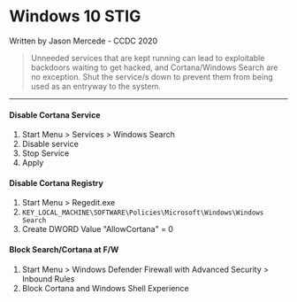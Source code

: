 # Windows 10 STIG
Written by Jason Mercede - CCDC 2020


> Unneeded services that are kept running can lead to exploitable backdoors waiting to get hacked, and Cortana/Windows Search are no exception.  Shut the service/s down to prevent them from being used as an entryway to the system.
---
#### Disable Cortana Service

1. Start Menu > Services > Windows Search
2. Disable service
3. Stop Service
4. Apply

#### Disable Cortana Registry

1. Start Menu > Regedit.exe
2. `KEY_LOCAL_MACHINE\SOFTWARE\Policies\Microsoft\Windows\Windows Search`
3. Create DWORD Value "AllowCortana" = 0

#### Block Search/Cortana at F/W

1. Start Menu > Windows Defender Firewall with Advanced Security > Inbound Rules
2. Block Cortana and Windows Shell Experience
